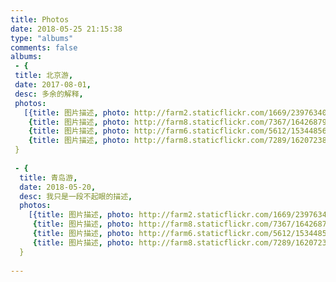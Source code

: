 ```yaml
---
title: Photos
date: 2018-05-25 21:15:38
type: "albums"
comments: false
albums:
 - {
 title: 北京游, 
 date: 2017-08-01, 
 desc: 多余的解释,
 photos: 
   [{title: 图片描述, photo: http://farm2.staticflickr.com/1669/23976340262_a5ca3859f6_b.jpg},
    {title: 图片描述, photo: http://farm8.staticflickr.com/7367/16426879675_e32ac817a8_b.jpg},
    {title: 图片描述, photo: http://farm6.staticflickr.com/5612/15344856989_449794889d_b.jpg},
    {title: 图片描述, photo: http://farm8.staticflickr.com/7289/16207238089_0124105172_b.jpg}]
 }
 
 - {
  title: 青岛游, 
  date: 2018-05-20, 
  desc: 我只是一段不起眼的描述,
  photos: 
    [{title: 图片描述, photo: http://farm2.staticflickr.com/1669/23976340262_a5ca3859f6_b.jpg},
     {title: 图片描述, photo: http://farm8.staticflickr.com/7367/16426879675_e32ac817a8_b.jpg},
     {title: 图片描述, photo: http://farm6.staticflickr.com/5612/15344856989_449794889d_b.jpg},
     {title: 图片描述, photo: http://farm8.staticflickr.com/7289/16207238089_0124105172_b.jpg}]
  }
 
---
```

